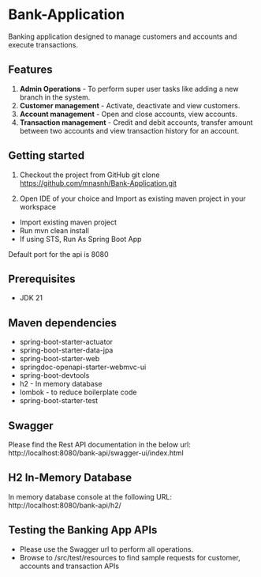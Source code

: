 # Bank-Application
Banking application designed to manage customers and accounts and execute transactions.

## Features
1. **Admin Operations** - To perform super user tasks like adding a new branch in the system.
2. **Customer management** - Activate, deactivate and view customers.
3. **Account management** - Open and close accounts, view accounts.
4. **Transaction management** - Credit and debit accounts, transfer amount between two accounts and view transaction history for an account.

## Getting started
1. Checkout the project from GitHub
git clone https://github.com/mnasnh/Bank-Application.git

2. Open IDE of your choice and Import as existing maven project in your workspace
- Import existing maven project
- Run mvn clean install
- If using STS, Run As Spring Boot App

Default port for the api is 8080

## Prerequisites
- JDK 21
## Maven dependencies
- spring-boot-starter-actuator
- spring-boot-starter-data-jpa
- spring-boot-starter-web
- springdoc-openapi-starter-webmvc-ui
- spring-boot-devtools
- h2 - In memory database
- lombok - to reduce boilerplate code
- spring-boot-starter-test

## Swagger
Please find the Rest API documentation in the below url:
http://localhost:8080/bank-api/swagger-ui/index.html

## H2 In-Memory Database
In memory database console at the following URL: http://localhost:8080/bank-api/h2/

## Testing the Banking App APIs
- Please use the Swagger url to perform all operations.
- Browse to /src/test/resources to find sample requests for customer, accounts and transaction APIs
